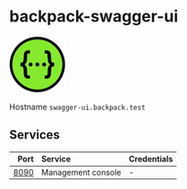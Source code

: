 # backpack-swagger-ui

![Swagger](../../doc/assets/logos/swagger.png)

Hostname `swagger-ui.backpack.test`

## Services

| Port | Service | Credentials
| ---: | :------ | :----------
| [8090](http://swagger-ui.backpack.test:8090) | Management console | -
